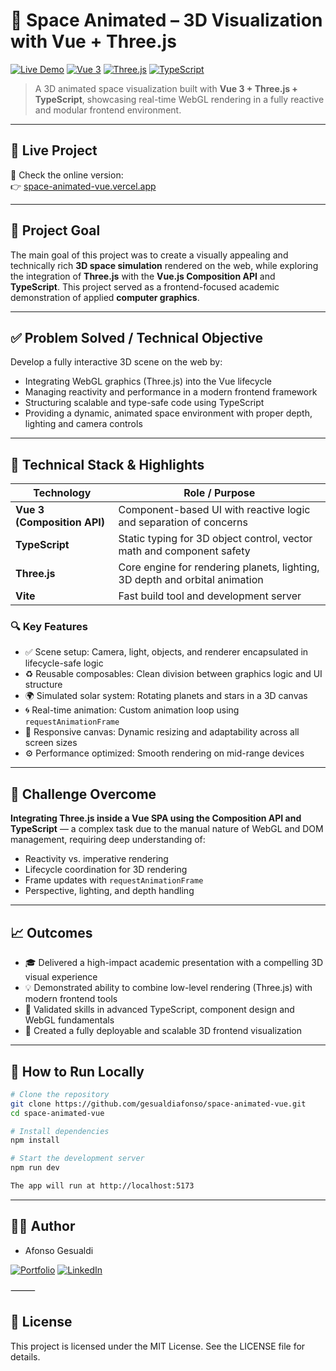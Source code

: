 # 🌌 Space Animated – 3D Visualization with Vue + Three.js

[![Live Demo](https://img.shields.io/badge/Live_Demo-online-blue?style=for-the-badge)](https://space-animated-vue.vercel.app)
[![Vue 3](https://img.shields.io/badge/Vue_3-Composition_API-brightgreen?style=for-the-badge&logo=vue.js)](https://vuejs.org/)
[![Three.js](https://img.shields.io/badge/Three.js-WebGL_3D-purple?style=for-the-badge&logo=three.js)](https://threejs.org/)
[![TypeScript](https://img.shields.io/badge/TypeScript-Strict_Typing-blue?style=for-the-badge&logo=typescript)](https://www.typescriptlang.org/)

> A 3D animated space visualization built with **Vue 3 + Three.js + TypeScript**, showcasing real-time WebGL rendering in a fully reactive and modular frontend environment.

---

## 🚀 Live Project

🔗 Check the online version:  
👉 [space-animated-vue.vercel.app](https://space-animated-vue.vercel.app)

---

## 🎯 Project Goal

The main goal of this project was to create a visually appealing and technically rich **3D space simulation** rendered on the web, while exploring the integration of **Three.js** with the **Vue.js Composition API** and **TypeScript**. This project served as a frontend-focused academic demonstration of applied **computer graphics**.

---

## ✅ Problem Solved / Technical Objective

Develop a fully interactive 3D scene on the web by:

- Integrating WebGL graphics (Three.js) into the Vue lifecycle
- Managing reactivity and performance in a modern frontend framework
- Structuring scalable and type-safe code using TypeScript
- Providing a dynamic, animated space environment with proper depth, lighting and camera controls

---

## 🔧 Technical Stack & Highlights

| Technology              | Role / Purpose                                                                 |
|-------------------------|--------------------------------------------------------------------------------|
| **Vue 3 (Composition API)** | Component-based UI with reactive logic and separation of concerns         |
| **TypeScript**           | Static typing for 3D object control, vector math and component safety        |
| **Three.js**             | Core engine for rendering planets, lighting, 3D depth and orbital animation |
| **Vite**                 | Fast build tool and development server                                       |

### 🔍 Key Features

- ✅ Scene setup: Camera, light, objects, and renderer encapsulated in lifecycle-safe logic
- ♻️ Reusable composables: Clean division between graphics logic and UI structure
- 🌍 Simulated solar system: Rotating planets and stars in a 3D canvas
- 🌀 Real-time animation: Custom animation loop using `requestAnimationFrame`
- 📱 Responsive canvas: Dynamic resizing and adaptability across all screen sizes
- ⚙️ Performance optimized: Smooth rendering on mid-range devices

---

## 🧠 Challenge Overcome

**Integrating Three.js inside a Vue SPA using the Composition API and TypeScript** — a complex task due to the manual nature of WebGL and DOM management, requiring deep understanding of:

- Reactivity vs. imperative rendering
- Lifecycle coordination for 3D rendering
- Frame updates with `requestAnimationFrame`
- Perspective, lighting, and depth handling

---

## 📈 Outcomes

- 🎓 Delivered a high-impact academic presentation with a compelling 3D visual experience
- 💡 Demonstrated ability to combine low-level rendering (Three.js) with modern frontend tools
- 🔧 Validated skills in advanced TypeScript, component design and WebGL fundamentals
- 🌟 Created a fully deployable and scalable 3D frontend visualization

---

## 📁 How to Run Locally

```bash
# Clone the repository
git clone https://github.com/gesualdiafonso/space-animated-vue.git
cd space-animated-vue

# Install dependencies
npm install

# Start the development server
npm run dev

The app will run at http://localhost:5173

```
---
## 👨‍💻 Author

 - Afonso Gesualdi

[![Portfolio](https://img.shields.io/badge/PORTFOLIO-blue?style=for-the-badge)](https://afonsodev.vercel.app/)
[![LinkedIn](https://img.shields.io/badge/LINKEDIN-blue?style=for-the-linkedin)](https://afonsodev.vercel.app/](https://www.linkedin.com/in/afonso-gesualdi-aaa9bb244/))

⸻

## 📜 License

This project is licensed under the MIT License. See the LICENSE file for details.
